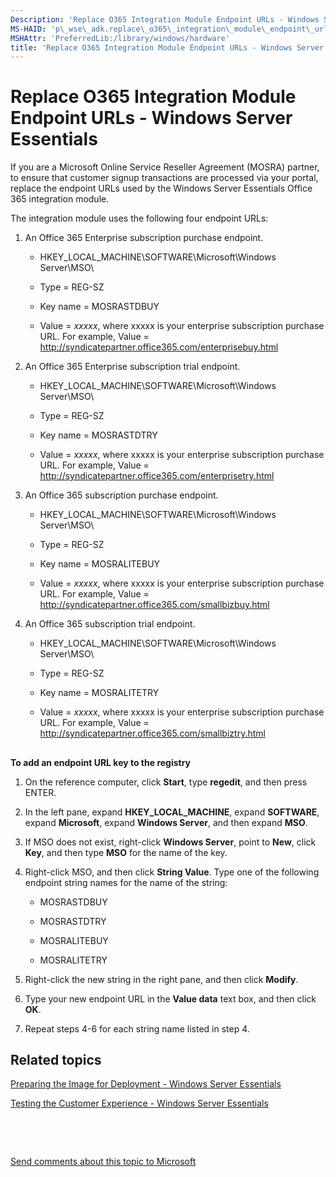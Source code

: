 ```yaml
---
Description: 'Replace O365 Integration Module Endpoint URLs - Windows Server Essentials'
MS-HAID: 'p\_wse\_adk.replace\_o365\_integration\_module\_endpoint\_urls\_\_\_windows\_server\_essentials'
MSHAttr: 'PreferredLib:/library/windows/hardware'
title: 'Replace O365 Integration Module Endpoint URLs - Windows Server Essentials'
---
```


# Replace O365 Integration Module Endpoint URLs - Windows Server Essentials


If you are a Microsoft Online Service Reseller Agreement (MOSRA) partner, to ensure that customer signup transactions are processed via your portal, replace the endpoint URLs used by the Windows Server Essentials Office 365 integration module.

The integration module uses the following four endpoint URLs:

1.  An Office 365 Enterprise subscription purchase endpoint.

    -   HKEY\_LOCAL\_MACHINE\\SOFTWARE\\Microsoft\\Windows Server\\MSO\\

    -   Type = REG-SZ

    -   Key name = MOSRASTDBUY

    -   Value = *xxxxx*, where xxxxx is your enterprise subscription purchase URL. For example, Value = http://syndicatepartner.office365.com/enterprisebuy.html

2.  An Office 365 Enterprise subscription trial endpoint.

    -   HKEY\_LOCAL\_MACHINE\\SOFTWARE\\Microsoft\\Windows Server\\MSO\\

    -   Type = REG-SZ

    -   Key name = MOSRASTDTRY

    -   Value = *xxxxx*, where xxxxx is your enterprise subscription purchase URL. For example, Value = http://syndicatepartner.office365.com/enterprisetry.html

3.  An Office 365 subscription purchase endpoint.

    -   HKEY\_LOCAL\_MACHINE\\SOFTWARE\\Microsoft\\Windows Server\\MSO\\

    -   Type = REG-SZ

    -   Key name = MOSRALITEBUY

    -   Value = *xxxxx*, where xxxxx is your enterprise subscription purchase URL. For example, Value = http://syndicatepartner.office365.com/smallbizbuy.html

4.  An Office 365 subscription trial endpoint.

    -   HKEY\_LOCAL\_MACHINE\\SOFTWARE\\Microsoft\\Windows Server\\MSO\\

    -   Type = REG-SZ

    -   Key name = MOSRALITETRY

    -   Value = *xxxxx*, where xxxxx is your enterprise subscription purchase URL. For example, Value = http://syndicatepartner.office365.com/smallbiztry.html

## <span id="BKMK_O365"></span><span id="bkmk_o365"></span>


**To add an endpoint URL key to the registry**

1.  On the reference computer, click **Start**, type **regedit**, and then press ENTER.

2.  In the left pane, expand **HKEY\_LOCAL\_MACHINE**, expand **SOFTWARE**, expand **Microsoft**, expand **Windows Server**, and then expand **MSO**.

3.  If MSO does not exist, right-click **Windows Server**, point to **New**, click **Key**, and then type **MSO** for the name of the key.

4.  Right-click MSO, and then click **String Value**. Type one of the following endpoint string names for the name of the string:

    -   MOSRASTDBUY

    -   MOSRASTDTRY

    -   MOSRALITEBUY

    -   MOSRALITETRY

5.  Right-click the new string in the right pane, and then click **Modify**.

6.  Type your new endpoint URL in the **Value data** text box, and then click **OK**.

7.  Repeat steps 4-6 for each string name listed in step 4.

## <span id="related_topics"></span>Related topics


[Preparing the Image for Deployment - Windows Server Essentials](preparing-the-image-for-deployment---windows-server-essentials.md)

[Testing the Customer Experience - Windows Server Essentials](testing-the-customer-experience---windows-server-essentials.md)

 

 

[Send comments about this topic to Microsoft](mailto:wsddocfb@microsoft.com?subject=Documentation%20feedback%20%5Bp_wse_adk\p_wse_adk%5D:%20Replace%20O365%20Integration%20Module%20Endpoint%20URLs%20-%20Windows%20Server%20Essentials%20%20RELEASE:%20%284/11/2016%29&body=%0A%0APRIVACY%20STATEMENT%0A%0AWe%20use%20your%20feedback%20to%20improve%20the%20documentation.%20We%20don't%20use%20your%20email%20address%20for%20any%20other%20purpose,%20and%20we'll%20remove%20your%20email%20address%20from%20our%20system%20after%20the%20issue%20that%20you're%20reporting%20is%20fixed.%20While%20we're%20working%20to%20fix%20this%20issue,%20we%20might%20send%20you%20an%20email%20message%20to%20ask%20for%20more%20info.%20Later,%20we%20might%20also%20send%20you%20an%20email%20message%20to%20let%20you%20know%20that%20we've%20addressed%20your%20feedback.%0A%0AFor%20more%20info%20about%20Microsoft's%20privacy%20policy,%20see%20http://privacy.microsoft.com/default.aspx. "Send comments about this topic to Microsoft")




